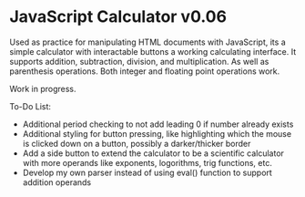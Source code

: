 # JavaScript Calculator v0.06

Used as practice for manipulating HTML documents with JavaScript, its a simple calculator with interactable buttons a working calculating interface.
It supports addition, subtraction, division, and multiplication. As well as parenthesis operations.
Both integer and floating point operations work.

Work in progress. 

To-Do List:

- Additional period checking to not add leading 0 if number already exists
- Additional styling for button pressing, like highlighting which the mouse is clicked down on a button, possibly a darker/thicker border
- Add a side button to extend the calculator to be a scientific calculator with more operands like exponents, logorithms, trig functions, etc.
- Develop my own parser instead of using eval() function to support addition operands
